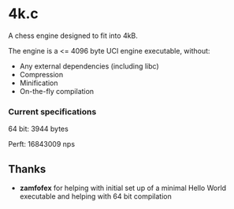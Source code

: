 # 4k.c
A chess engine designed to fit into 4kB.

The engine is a <= 4096 byte UCI engine executable, without:
* Any external dependencies (including libc)
* Compression
* Minification
* On-the-fly compilation

### Current specifications
64 bit: 3944 bytes

Perft: 16843009 nps

## Thanks
* **zamfofex** for helping with initial set up of a minimal Hello World executable and helping with 64 bit compilation
